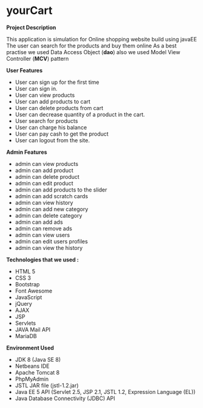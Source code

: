 # yourCart


**Project Description**

  This application is simulation for Online shopping website build using javaEE
  The user can search for the products and buy them online
  As a best practise we used Data Access Object (**dao**) also we used Model View Controller (**MCV**) pattern 
 


 **User Features**
- User can sign up for the first time
- User can sign in.
- User can view products
- User can add products to cart
- User can delete products from cart
- User can decrease quantity of a product in the cart.  
- User  search for products
- User can charge his balance
- User can pay cash  to get the product
- User can logout from the site.


 **Admin Features**
- admin can view products
- admin can add product
- admin can delete product
- admin can edit product 
- admin can add products to the slider
- admin can add scratch cards
- admin can view history
- admin can add new category
- admin can delete category
- admin can add ads
- admin can remove ads
- admin can view users
- admin can edit users profiles
- admin can view the history


**Technologies that we used :**
- HTML 5
- CSS 3
- Bootstrap
- Font Awesome
- JavaScript
- jQuery
- AJAX
- JSP
- Servlets
- JAVA Mail API
- MariaDB
  
 **Environment Used**
- JDK 8 (Java SE 8)
- Netbeans IDE
- Apache Tomcat 8
- PhpMyAdmin
- JSTL JAR file (jstl-1.2.jar)
- Java EE 5 API (Servlet 2.5, JSP 2.1, JSTL 1.2, Expression Language (EL))
- Java Database Connectivity (JDBC) API